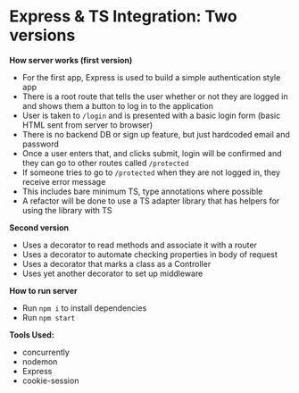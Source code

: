 # Express & TS Integration: Two versions

**How server works (first version)**

- For the first app, Express is used to build a simple authentication style app
- There is a root route that tells the user whether or not they are logged in and shows them a button to log in to the application
- User is taken to `/login` and is presented with a basic login form (basic HTML sent from server to browser)
- There is no backend DB or sign up feature, but just hardcoded email and password
- Once a user enters that, and clicks submit, login will be confirmed and they can go to other routes called `/protected`
- If someone tries to go to `/protected` when they are not logged in, they receive error message
- This includes bare minimum TS, type annotations where possible
- A refactor will be done to use a TS adapter library that has helpers for using the library with TS

**Second version**

- Uses a decorator to read methods and associate it with a router
- Uses a decorator to automate checking properties in body of request
- Uses a decorator that marks a class as a Controller
- Uses yet another decorator to set up middleware

**How to run server**

- Run `npm i` to install dependencies
- Run `npm start`

**Tools Used:**

- concurrently
- nodemon
- Express
- cookie-session

